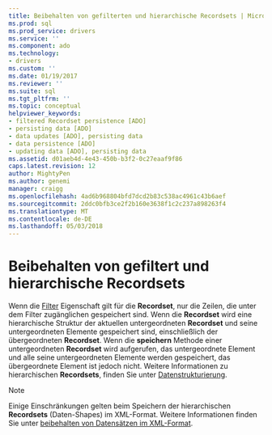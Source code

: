 ```yaml
---
title: Beibehalten von gefilterten und hierarchische Recordsets | Microsoft Docs
ms.prod: sql
ms.prod_service: drivers
ms.service: ''
ms.component: ado
ms.technology:
- drivers
ms.custom: ''
ms.date: 01/19/2017
ms.reviewer: ''
ms.suite: sql
ms.tgt_pltfrm: ''
ms.topic: conceptual
helpviewer_keywords:
- filtered Recordset persistence [ADO]
- persisting data [ADO]
- data updates [ADO], persisting data
- data persistence [ADO]
- updating data [ADO], persisting data
ms.assetid: d01aeb4d-4e43-450b-b3f2-0c27eaaf9f86
caps.latest.revision: 12
author: MightyPen
ms.author: genemi
manager: craigg
ms.openlocfilehash: 4ad6b968804bfd7dcd2b83c538ac4961c43b6aef
ms.sourcegitcommit: 2ddc0bfb3ce2f2b160e3638f1c2c237a898263f4
ms.translationtype: MT
ms.contentlocale: de-DE
ms.lasthandoff: 05/03/2018
---
```

# <a name="persisting-filtered-and-hierarchical-recordsets"></a>Beibehalten von gefiltert und hierarchische Recordsets
Wenn die [Filter](../../../ado/reference/ado-api/filter-property.md) Eigenschaft gilt für die **Recordset**, nur die Zeilen, die unter dem Filter zugänglichen gespeichert sind. Wenn die **Recordset** wird eine hierarchische Struktur der aktuellen untergeordneten **Recordset** und seine untergeordneten Elemente gespeichert sind, einschließlich der übergeordneten **Recordset**. Wenn die **speichern** Methode einer untergeordneten **Recordset** wird aufgerufen, das untergeordnete Element und alle seine untergeordneten Elemente werden gespeichert, das übergeordnete Element ist jedoch nicht. Weitere Informationen zu hierarchischen **Recordsets**, finden Sie unter [Datenstrukturierung](../../../ado/guide/data/data-shaping.md).  
  
> [!NOTE]
>  Einige Einschränkungen gelten beim Speichern der hierarchischen **Recordsets** (Daten-Shapes) im XML-Format. Weitere Informationen finden Sie unter [beibehalten von Datensätzen im XML-Format](../../../ado/guide/data/persisting-records-in-xml-format.md).
